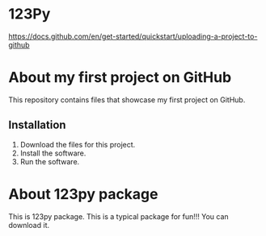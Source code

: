 # 123Py

https://docs.github.com/en/get-started/quickstart/uploading-a-project-to-github

# About my first project on GitHub
This repository contains files that showcase my first project on GitHub.

## Installation
1. Download the files for this project.
1. Install the software.
1. Run the software.

# About 123py package
This is 123py package. 
This is a typical package for fun!!!
You can download it.
